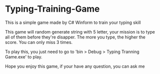 # Typing-Training-Game
This is a simple game made by C# Winform to train your typing skill

This game will random generate string with 5 letter, your mission is to type all of them before they're disapper. The more you type, the higher the score. You can only miss 3 times.

To play this, you just need to go to 'bin > Debug > Typing Tranning Game.exe' to play.

Hope you enjoy this game, if your have any question, you can ask me
